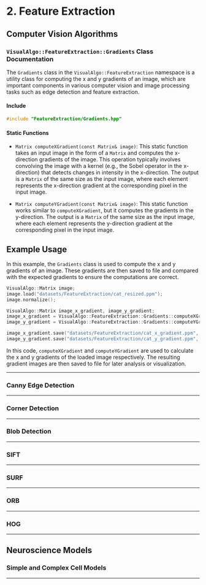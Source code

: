 # 2. Feature Extraction

## Computer Vision Algorithms

### `VisualAlgo::FeatureExtraction::Gradients` Class Documentation

The `Gradients` class in the `VisualAlgo::FeatureExtraction` namespace is a utility class for computing the x and y gradients of an image, which are important components in various computer vision and image processing tasks such as edge detection and feature extraction.

#### Include

```cpp
#include "FeatureExtraction/Gradients.hpp"
```

#### Static Functions

* `Matrix computeXGradient(const Matrix& image)`: This static function takes an input image in the form of a `Matrix` and computes the x-direction gradients of the image. This operation typically involves convolving the image with a kernel (e.g., the Sobel operator in the x-direction) that detects changes in intensity in the x-direction. The output is a `Matrix` of the same size as the input image, where each element represents the x-direction gradient at the corresponding pixel in the input image.

* `Matrix computeYGradient(const Matrix& image)`: This static function works similar to `computeXGradient`, but it computes the gradients in the y-direction. The output is a `Matrix` of the same size as the input image, where each element represents the y-direction gradient at the corresponding pixel in the input image.

## Example Usage

In this example, the `Gradients` class is used to compute the x and y gradients of an image. These gradients are then saved to file and compared with the expected gradients to ensure the computations are correct.

```cpp
VisualAlgo::Matrix image;
image.load("datasets/FeatureExtraction/cat_resized.ppm");
image.normalize();

VisualAlgo::Matrix image_x_gradient, image_y_gradient;
image_x_gradient = VisualAlgo::FeatureExtraction::Gradients::computeXGradient(image);
image_y_gradient = VisualAlgo::FeatureExtraction::Gradients::computeYGradient(image);

image_x_gradient.save("datasets/FeatureExtraction/cat_x_gradient.ppm", true);
image_y_gradient.save("datasets/FeatureExtraction/cat_y_gradient.ppm", true);
```

In this code, `computeXGradient` and `computeYGradient` are used to calculate the x and y gradients of the loaded image respectively. The resulting gradient images are then saved to file for later analysis or visualization.

---

### Canny Edge Detection

---

### Corner Detection

---

### Blob Detection

---

### SIFT

---

### SURF

---

### ORB

---

### HOG

---


## Neuroscience Models

### Simple and Complex Cell Models

---

